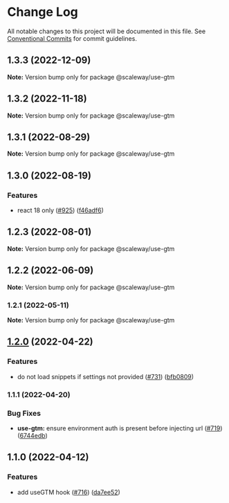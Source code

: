# Change Log

All notable changes to this project will be documented in this file.
See [Conventional Commits](https://conventionalcommits.org) for commit guidelines.

## 1.3.3 (2022-12-09)

**Note:** Version bump only for package @scaleway/use-gtm

## 1.3.2 (2022-11-18)

**Note:** Version bump only for package @scaleway/use-gtm

## 1.3.1 (2022-08-29)

**Note:** Version bump only for package @scaleway/use-gtm

## 1.3.0 (2022-08-19)

### Features

- react 18 only ([#925](https://github.com/scaleway/scaleway-lib/issues/925)) ([f46adf6](https://github.com/scaleway/scaleway-lib/commit/f46adf6f4e38dc6fbabedaef8faad3ee654444a6))

## 1.2.3 (2022-08-01)

**Note:** Version bump only for package @scaleway/use-gtm

## 1.2.2 (2022-06-09)

**Note:** Version bump only for package @scaleway/use-gtm

### 1.2.1 (2022-05-11)

**Note:** Version bump only for package @scaleway/use-gtm

## [1.2.0](https://github.com/scaleway/scaleway-lib/compare/@scaleway/use-gtm@1.1.1...@scaleway/use-gtm@1.2.0) (2022-04-22)

### Features

- do not load snippets if settings not provided ([#731](https://github.com/scaleway/scaleway-lib/issues/731)) ([bfb0809](https://github.com/scaleway/scaleway-lib/commit/bfb0809472392d606a9f5218ec2e335517b5c0a8))

### 1.1.1 (2022-04-20)

### Bug Fixes

- **use-gtm:** ensure environment auth is present before injecting url ([#719](https://github.com/scaleway/scaleway-lib/issues/719)) ([6744edb](https://github.com/scaleway/scaleway-lib/commit/6744edbe339627768116a95dde1146ecfe9ea122))

## 1.1.0 (2022-04-12)

### Features

- add useGTM hook ([#716](https://github.com/scaleway/scaleway-lib/issues/716)) ([da7ee52](https://github.com/scaleway/scaleway-lib/commit/da7ee5211a338ceeb61ed6a775a47e6acc009c25))
